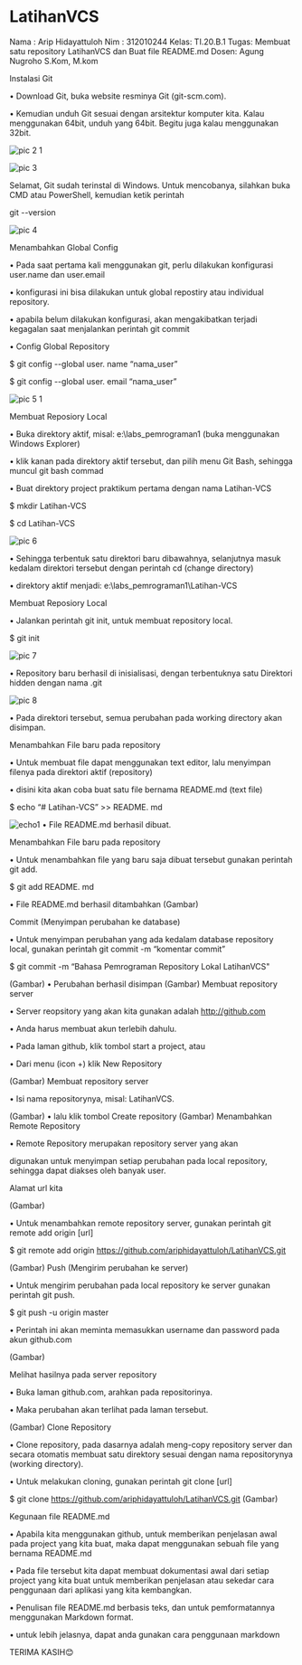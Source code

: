 # LatihanVCS
Nama : Arip Hidayattuloh
Nim  : 312010244
Kelas: TI.20.B.1
Tugas: Membuat satu repository LatihanVCS dan Buat file README.md
Dosen: Agung Nugroho S.Kom, M.kom

Instalasi Git

• Download Git, buka website resminya Git (git-scm.com).

• Kemudian unduh Git sesuai dengan arsitektur komputer kita. Kalau menggunakan 64bit, unduh yang 64bit. Begitu juga kalau menggunakan 32bit.


![pic 2 1](https://user-images.githubusercontent.com/72840534/96367580-f63ef180-1178-11eb-96b6-5dda04c64fdd.jpg)

![pic 3](https://user-images.githubusercontent.com/72840534/96367595-08209480-1179-11eb-9fdb-cf8707a157de.jpg)


Selamat, Git sudah terinstal di Windows. Untuk mencobanya, silahkan buka CMD atau PowerShell, kemudian ketik perintah

git --version

![pic 4](https://user-images.githubusercontent.com/72840534/96367601-0d7ddf00-1179-11eb-8dd6-ef2dee401a8c.jpg)

Menambahkan Global Config

• Pada saat pertama kali menggunakan git, perlu dilakukan konfigurasi user.name dan user.email

• konfigurasi ini bisa dilakukan untuk global repostiry atau individual repository.

• apabila belum dilakukan konfigurasi, akan mengakibatkan terjadi kegagalan saat menjalankan perintah git commit

• Config Global Repository

$ git config --global user. name “nama_user”

$ git config --global user. email “nama_user”

![pic 5 1](https://user-images.githubusercontent.com/72840534/96367605-1373c000-1179-11eb-9e18-bb2f1afc882b.jpg)


Membuat Reposiory Local

• Buka direktory aktif, misal: e:\labs_pemrograman1 (buka menggunakan Windows Explorer)

• klik kanan pada direktory aktif tersebut, dan pilih menu Git Bash, sehingga muncul git bash commad

• Buat direktory project praktikum pertama dengan nama Latihan-VCS

$ mkdir Latihan-VCS

$ cd Latihan-VCS

![pic 6](https://user-images.githubusercontent.com/72840534/96367610-1b336480-1179-11eb-9d37-7be4625bdcad.jpg)

• Sehingga terbentuk satu direktori baru dibawahnya, selanjutnya masuk kedalam direktori tersebut dengan perintah cd (change directory)

• direktory aktif menjadi: e:\labs_pemrograman1\Latihan-VCS

Membuat Reposiory Local

• Jalankan perintah git init, untuk membuat repository local.

$ git init

![pic 7](https://user-images.githubusercontent.com/72840534/96367612-1e2e5500-1179-11eb-89f5-fd2f94acffea.jpg)


• Repository baru berhasil di inisialisasi, dengan terbentuknya satu Direktori hidden dengan nama .git

![pic 8](https://user-images.githubusercontent.com/72840534/96367614-21294580-1179-11eb-97a4-516a82407145.jpg)

• Pada direktori tersebut, semua perubahan pada working directory akan disimpan.

Menambahkan File baru pada repository

• Untuk membuat file dapat menggunakan text editor, lalu menyimpan filenya pada direktori aktif (repository)

• disini kita akan coba buat satu file bernama README.md (text file)

$ echo “# Latihan-VCS” >> README. md

![echo1](https://user-images.githubusercontent.com/72840534/96368045-af9ec680-117b-11eb-81b6-6b4a8f7e4f1d.png)
• File README.md berhasil dibuat.

Menambahkan File baru pada repository

• Untuk menambahkan file yang baru saja dibuat tersebut gunakan perintah git add.

$ git add README. md

• File README.md berhasil ditambahkan
(Gambar)

Commit (Menyimpan perubahan ke database)

• Untuk menyimpan perubahan yang ada kedalam database repository local, gunakan perintah git commit -m “komentar commit”

$ git commit -m “Bahasa Pemrograman Repository Lokal LatihanVCS"

(Gambar)
• Perubahan berhasil disimpan
(Gambar)
Membuat repository server

• Server reopsitory yang akan kita gunakan adalah http://github.com

• Anda harus membuat akun terlebih dahulu.

• Pada laman github, klik tombol start a project, atau

• Dari menu (icon +) klik New Repository

(Gambar)
Membuat repository server

• Isi nama repositorynya, misal: LatihanVCS.

(Gambar)
• lalu klik tombol Create repository
(Gambar)
Menambahkan Remote Repository

• Remote Repository merupakan repository server yang akan

digunakan untuk menyimpan setiap perubahan pada local repository, sehingga dapat diakses oleh banyak user.

Alamat url kita

(Gambar)

• Untuk menambahkan remote repository server, gunakan perintah git remote add origin [url]

$ git remote add origin https://github.com/ariphidayattuloh/LatihanVCS.git

(Gambar)
Push (Mengirim perubahan ke server)

• Untuk mengirim perubahan pada local repository ke server gunakan perintah git push.

$ git push -u origin master

• Perintah ini akan meminta memasukkan username dan password pada akun github.com

(Gambar)

Melihat hasilnya pada server repository

• Buka laman github.com, arahkan pada repositorinya.

• Maka perubahan akan terlihat pada laman tersebut.

(Gambar)
Clone Repository

• Clone repository, pada dasarnya adalah meng-copy repository server dan secara otomatis membuat satu direktory sesuai dengan nama repositorynya (working directory).

• Untuk melakukan cloning, gunakan perintah git clone [url]

$ git clone https://github.com/ariphidayattuloh/LatihanVCS.git
(Gambar)

Kegunaan file README.md

• Apabila kita menggunakan github, untuk memberikan penjelasan awal pada project yang kita buat, maka dapat menggunakan sebuah file yang bernama README.md

• Pada file tersebut kita dapat membuat dokumentasi awal dari setiap project yang kita buat untuk memberikan penjelasan atau sekedar cara penggunaan dari aplikasi yang kita kembangkan.

• Penulisan file README.md berbasis teks, dan untuk pemformatannya menggunakan Markdown format.

• untuk lebih jelasnya, dapat anda gunakan cara penggunaan markdown

TERIMA KASIH😊



